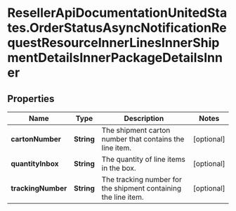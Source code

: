 # ResellerApiDocumentationUnitedStates.OrderStatusAsyncNotificationRequestResourceInnerLinesInnerShipmentDetailsInnerPackageDetailsInner

## Properties

Name | Type | Description | Notes
------------ | ------------- | ------------- | -------------
**cartonNumber** | **String** | The shipment carton number that contains the line item. | [optional] 
**quantityInbox** | **String** | The quantity of line items in the box. | [optional] 
**trackingNumber** | **String** | The tracking number for the shipment containing the line item. | [optional] 


